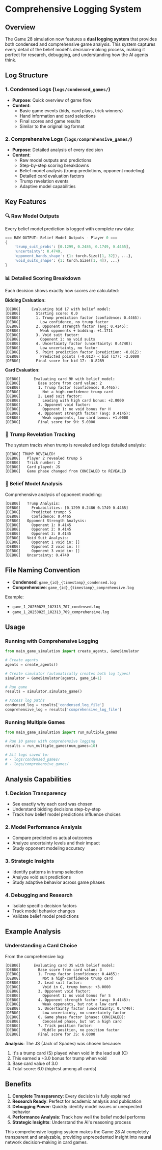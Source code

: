 # Comprehensive Logging System

## Overview

The Game 28 simulation now features a **dual logging system** that provides both condensed and comprehensive game analysis. This system captures every detail of the belief model's decision-making process, making it perfect for research, debugging, and understanding how the AI agents think.

## Log Structure

### 1. Condensed Logs (`logs/condensed_games/`)
- **Purpose**: Quick overview of game flow
- **Content**: 
  - Basic game events (bids, card plays, trick winners)
  - Hand information and card selections
  - Final scores and game results
  - Similar to the original log format

### 2. Comprehensive Logs (`logs/comprehensive_games/`)
- **Purpose**: Detailed analysis of every decision
- **Content**:
  - Raw model outputs and predictions
  - Step-by-step scoring breakdowns
  - Belief model analysis (trump predictions, opponent modeling)
  - Detailed card evaluation factors
  - Trump revelation events
  - Adaptive model capabilities

## Key Features

### 🔍 **Raw Model Outputs**
Every belief model prediction is logged with complete raw data:
```python
=== RAW OUTPUT: Belief Model Outputs - Player 0 ===
{
    'trump_suit_probs': [0.1299, 0.2486, 0.1749, 0.4465],
    'uncertainty': 0.4740,
    'opponent_hands_shape': {1: torch.Size([1, 32]), ...},
    'void_suits_shape': {1: torch.Size([1, 4]), ...}
}
```

### 📊 **Detailed Scoring Breakdown**
Each decision shows exactly how scores are calculated:

**Bidding Evaluation:**
```
[DEBUG]     Evaluating bid 17 with belief model:
[DEBUG]       Starting score: 0.0
[DEBUG]       1. Trump prediction factor (confidence: 0.4465):
[DEBUG]         Low confidence, no trump factor
[DEBUG]       2. Opponent strength factor (avg: 0.4145):
[DEBUG]         Weak opponents + bidding: +1.1711
[DEBUG]       3. Void suit factor:
[DEBUG]         Opponent 1: no void suits
[DEBUG]       4. Uncertainty factor (uncertainty: 0.4740):
[DEBUG]         Low uncertainty, no factor
[DEBUG]       5. Point prediction factor (prediction: -0.012):
[DEBUG]         Predicted points (-0.012) < bid (17): -2.0000
[DEBUG]       Final score for bid 17: -0.8289
```

**Card Evaluation:**
```
[DEBUG]      Evaluating card 9H with belief model:
[DEBUG]        Base score from card value: 2
[DEBUG]        1. Trump factor (confidence: 0.4465):
[DEBUG]          Not a high-confidence trump card
[DEBUG]        2. Lead suit factor:
[DEBUG]          Leading with high card bonus: +2.0000
[DEBUG]        3. Opponent void factor:
[DEBUG]          Opponent 1: no void bonus for H
[DEBUG]        4. Opponent strength factor (avg: 0.4145):
[DEBUG]          Weak opponents, low card bonus: +1.0000
[DEBUG]        Final score for 9H: 5.0000
```

### 🎯 **Trump Revelation Tracking**
The system tracks when trump is revealed and logs detailed analysis:
```
[DEBUG] TRUMP REVEALED!
[DEBUG]   Player 2 revealed trump S
[DEBUG]   Trick number: 2
[DEBUG]   Card played: JS
[DEBUG]   Game phase changed from CONCEALED to REVEALED
```

### 🧠 **Belief Model Analysis**
Comprehensive analysis of opponent modeling:
```
[DEBUG]   Trump Analysis:
[DEBUG]     Probabilities: [0.1299 0.2486 0.1749 0.4465]
[DEBUG]     Predicted trump: S
[DEBUG]     Confidence: 0.4465
[DEBUG]   Opponent Strength Analysis:
[DEBUG]     Opponent 1: 0.4145
[DEBUG]     Opponent 2: 0.4145
[DEBUG]     Opponent 3: 0.4145
[DEBUG]   Void Suit Analysis:
[DEBUG]     Opponent 1 void in: []
[DEBUG]     Opponent 2 void in: []
[DEBUG]     Opponent 3 void in: []
[DEBUG]   Uncertainty: 0.4740
```

## File Naming Convention

- **Condensed**: `game_{id}_{timestamp}_condensed.log`
- **Comprehensive**: `game_{id}_{timestamp}_comprehensive.log`

Example:
- `game_1_20250825_102313_707_condensed.log`
- `game_1_20250825_102313_709_comprehensive.log`

## Usage

### Running with Comprehensive Logging
```python
from main_game_simulation import create_agents, GameSimulator

# Create agents
agents = create_agents()

# Create simulator (automatically creates both log types)
simulator = GameSimulator(agents, game_id=1)

# Run game
results = simulator.simulate_game()

# Access log paths
condensed_log = results['condensed_log_file']
comprehensive_log = results['comprehensive_log_file']
```

### Running Multiple Games
```python
from main_game_simulation import run_multiple_games

# Run 10 games with comprehensive logging
results = run_multiple_games(num_games=10)

# All logs saved to:
# - logs/condensed_games/
# - logs/comprehensive_games/
```

## Analysis Capabilities

### 1. **Decision Transparency**
- See exactly why each card was chosen
- Understand bidding decisions step-by-step
- Track how belief model predictions influence choices

### 2. **Model Performance Analysis**
- Compare predicted vs actual outcomes
- Analyze uncertainty levels and their impact
- Study opponent modeling accuracy

### 3. **Strategic Insights**
- Identify patterns in trump selection
- Analyze void suit predictions
- Study adaptive behavior across game phases

### 4. **Debugging and Research**
- Isolate specific decision factors
- Track model behavior changes
- Validate belief model predictions

## Example Analysis

### Understanding a Card Choice
From the comprehensive log:
```
[DEBUG]      Evaluating card JS with belief model:
[DEBUG]        Base score from card value: 3
[DEBUG]        1. Trump factor (confidence: 0.4465):
[DEBUG]          Not a high-confidence trump card
[DEBUG]        2. Lead suit factor:
[DEBUG]          Void in C, trump bonus: +3.0000
[DEBUG]        3. Opponent void factor:
[DEBUG]          Opponent 1: no void bonus for S
[DEBUG]        4. Opponent strength factor (avg: 0.4145):
[DEBUG]          Weak opponents, but not a low card
[DEBUG]        5. Uncertainty factor (uncertainty: 0.4740):
[DEBUG]          Low uncertainty, no uncertainty factor
[DEBUG]        6. Game phase factor (phase: CONCEALED):
[DEBUG]          Concealed phase, but not a high card
[DEBUG]        7. Trick position factor:
[DEBUG]          Middle position, no position factor
[DEBUG]        Final score for JS: 6.0000
```

**Analysis**: The JS (Jack of Spades) was chosen because:
1. It's a trump card (S) played when void in the lead suit (C)
2. This earned a +3.0 bonus for trump when void
3. Base card value of 3.0
4. Total score: 6.0 (highest among all cards)

## Benefits

1. **Complete Transparency**: Every decision is fully explained
2. **Research Ready**: Perfect for academic analysis and publication
3. **Debugging Power**: Quickly identify model issues or unexpected behavior
4. **Performance Analysis**: Track how well the belief model performs
5. **Strategic Insights**: Understand the AI's reasoning process

This comprehensive logging system makes the Game 28 AI completely transparent and analyzable, providing unprecedented insight into neural network decision-making in card games.
